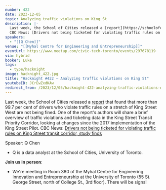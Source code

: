 ```yaml
---
number: 422
date: 2023-12-05
topic: Analyzing traffic violations on King St
description: |-
  Last week, the School of Cities released a [report](https://schoolofcities.github.io/king-street-toronto/traffic-violations) that found that more than 99.7 per cent of drivers who violate traffic rules on a stretch of King Street West are not being fined. One of the report's authors will share a brief overview of traffic violations and ticketing data in the King Street Transit Priority Corridor, looking at changes since the 2017 implementation of the King Street Pilot.
  CBC News: [Drivers not being ticketed for violating traffic rules on King Street transit corridor, study finds](https://www.cbc.ca/news/canada/toronto/university-of-toronto-study-king-street-transit-priority-corridor-traffic-violations-1.7044404)
speakers:
  - "[[Q Chen]]"
venue: "[[Myhal Centre for Engineering and Entrepreneurship]]"
eventUrl: https://www.meetup.com/civic-tech-toronto/events/297678119
via: hybrid
booker: Luke
tags:
  - type/hacknight
image: hacknight_422.jpg
title: "Hacknight #422 – Analyzing traffic violations on King St"
youtubeID: JCrEwZxdKAw
redirect_from: /2023/12/05/hacknight-422-analyzing-traffic-violations-on-king-st-with-q-chen/
---
```

Last week, the School of Cities released a [report](https://schoolofcities.github.io/king-street-toronto/traffic-violations) that found that more than 99.7 per cent of drivers who violate traffic rules on a stretch of King Street West are not being fined. One of the report's authors will share a brief overview of traffic violations and ticketing data in the King Street Transit Priority Corridor, looking at changes since the 2017 implementation of the King Street Pilot.
CBC News: [Drivers not being ticketed for violating traffic rules on King Street transit corridor, study finds](https://www.cbc.ca/news/canada/toronto/university-of-toronto-study-king-street-transit-priority-corridor-traffic-violations-1.7044404)

Speaker: Q Chen

* Q is a data analyst at the School of Cities, University of Toronto.

**Join us in person**:

* We're meeting in Room 380 of the Myhal Centre for Engineering Innovation and Entrepreneurship at the University of Toronto (55 St. George Street, north of College St., 3rd floor). There will be signs!
